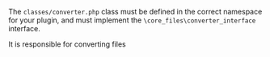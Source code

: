 <!-- markdownlint-disable first-line-heading -->
<!-- cspell:ignore deleteinfected -->

The `classes/converter.php` class must be defined in the correct namespace for your plugin, and must implement the `\core_files\converter_interface` interface.

It is responsible for converting files
